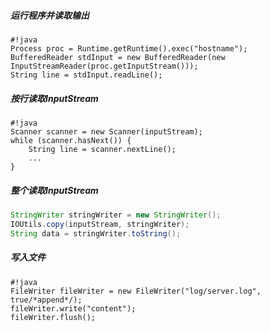 ##### 运行程序并读取输出
```
#!java
Process proc = Runtime.getRuntime().exec("hostname");
BufferedReader stdInput = new BufferedReader(new InputStreamReader(proc.getInputStream()));
String line = stdInput.readLine();
```

##### 按行读取InputStream
```
#!java
Scanner scanner = new Scanner(inputStream);
while (scanner.hasNext()) {
    String line = scanner.nextLine();
    ...
}
```

##### 整个读取InputStream
```java
StringWriter stringWriter = new StringWriter();
IOUtils.copy(inputStream, stringWriter);
String data = stringWriter.toString();
```

##### 写入文件
```
#!java
FileWriter fileWriter = new FileWriter("log/server.log", true/*append*/);
fileWriter.write("content");
fileWriter.flush();
```